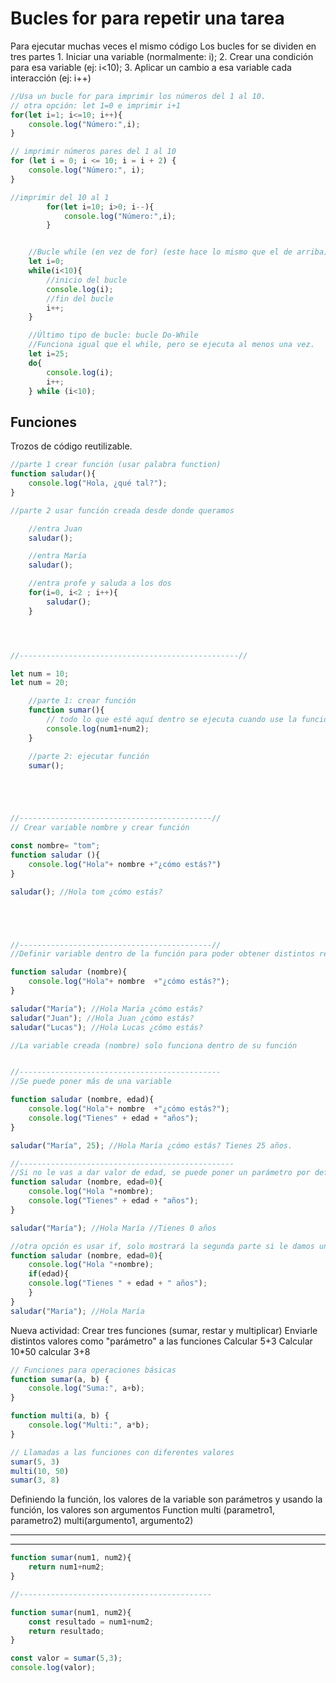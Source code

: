 # Bucles for para repetir una tarea
Para ejecutar muchas veces el mismo código
Los bucles for se dividen en tres partes
    1. Iniciar una variable (normalmente: i);
    2. Crear una condición para esa variable (ej: i<10);
    3. Aplicar un cambio a esa variable cada interacción (ej: i++)


```js
//Usa un bucle for para imprimir los números del 1 al 10.
// otra opción: let 1=0 e imprimir i+1
for(let i=1; i<=10; i++){
    console.log("Número:",i);
}

// imprimir números pares del 1 al 10
for (let i = 0; i <= 10; i = i + 2) {
    console.log("Número:", i);
}

//imprimir del 10 al 1
        for(let i=10; i>0; i--){
            console.log("Número:",i);
        }


    //Bucle while (en vez de for) (este hace lo mismo que el de arriba)
    let i=0;
    while(i<10){
        //inicio del bucle
        console.log(i);
        //fin del bucle
        i++;
    }

    //Último tipo de bucle: bucle Do-While
    //Funciona igual que el while, pero se ejecuta al menos una vez.
    let i=25;
    do{
        console.log(i);
        i++;
    } while (i<10);
```


## Funciones
Trozos de código reutilizable.

```js
//parte 1 crear función (usar palabra function)
function saludar(){
    console.log("Hola, ¿qué tal?");
}

//parte 2 usar función creada desde donde queramos

    //entra Juan
    saludar();

    //entra María
    saludar();

    //entra profe y saluda a los dos
    for(i=0, i<2 ; i++){
        saludar();
    }




//-------------------------------------------------//

let num = 10;
let num = 20;

    //parte 1: crear función
    function sumar(){
        // todo lo que esté aquí dentro se ejecuta cuando use la función
        console.log(num1+num2);
    }

    //parte 2: ejecutar función
    sumar();





//-------------------------------------------//
// Crear variable nombre y crear función

const nombre= "tom";
function saludar (){
    console.log("Hola"+ nombre +"¿cómo estás?")
}

saludar(); //Hola tom ¿cómo estás?





//-------------------------------------------//
//Definir variable dentro de la función para poder obtener distintos resultados

function saludar (nombre){
    console.log("Hola"+ nombre  +"¿cómo estás?");
}

saludar("María"); //Hola María ¿cómo estás?
saludar("Juan"); //Hola Juan ¿cómo estás?
saludar("Lucas"); //Hola Lucas ¿cómo estás?

//La variable creada (nombre) solo funciona dentro de su función


//---------------------------------------------
//Se puede poner más de una variable

function saludar (nombre, edad){
    console.log("Hola"+ nombre  +"¿cómo estás?");
    console.log("Tienes" + edad + "años");
}

saludar("María", 25); //Hola María ¿cómo estás? Tienes 25 años.

//------------------------------------------------
//Si no le vas a dar valor de edad, se puede poner un parámetro por defecto que aparecerá si no se indica un argumento
function saludar (nombre, edad=0){
    console.log("Hola "+nombre);
    console.log("Tienes" + edad + "años");
}

saludar("María"); //Hola María //Tienes 0 años

//otra opción es usar if, solo mostrará la segunda parte si le damos un arg de edad
function saludar (nombre, edad=0){
    console.log("Hola "+nombre);
    if(edad){
    console.log("Tienes " + edad + " años");
    }
}
saludar("María"); //Hola María 


```

Nueva actividad:
Crear tres funciones (sumar, restar y multiplicar)
Enviarle distintos valores como "parámetro" a las funciones
Calcular 5+3
Calcular 10*50
calcular 3+8

```js
// Funciones para operaciones básicas
function sumar(a, b) {
    console.log("Suma:", a+b);
}

function multi(a, b) {
    console.log("Multi:", a*b);
}

// Llamadas a las funciones con diferentes valores
sumar(5, 3)
multi(10, 50)
sumar(3, 8)

```
Definiendo la función, los valores de la variable son parámetros y usando la función, los valores son argumentos 
    Function multi (parametro1, parametro2)
    multi(argumento1, argumento2)



-----------------------------------------------
-----------------------------------------------

```js
function sumar(num1, num2){
    return num1+num2;
}

//-------------------------------------------

function sumar(num1, num2){
    const resultado = num1+num2;
    return resultado;
}

const valor = sumar(5,3); 
console.log(valor);
